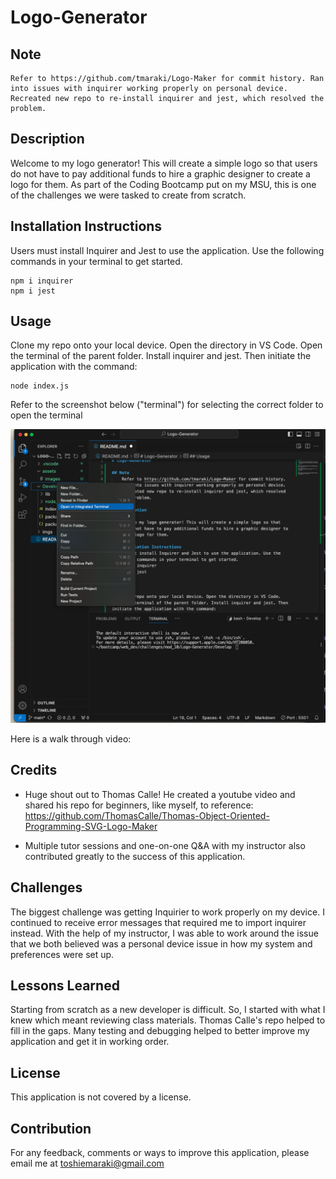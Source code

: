 # Logo-Generator

## Note
    Refer to https://github.com/tmaraki/Logo-Maker for commit history. Ran into issues with inquirer working properly on personal device. Recreated new repo to re-install inquirer and jest, which resolved the problem. 

## Description

Welcome to my logo generator! This will create a simple logo so that users do not have to pay additional funds to hire a graphic designer to create a logo for them. As part of the Coding Bootcamp put on my MSU, this is one of the challenges we were tasked to create from scratch.

## Installation Instructions
Users must install Inquirer and Jest to use the application. Use the following commands in your terminal to get started.
    
    npm i inquirer
    npm i jest

## Usage

Clone my repo onto your local device. Open the directory in VS Code. Open the terminal of the parent folder. Install inquirer and jest. Then initiate the application with the command:
    
    node index.js

Refer to the screenshot below ("terminal") for selecting the correct folder to open the terminal

![terminal](./assets/screenshot_terminal.png)

Here is a walk through video: 

## Credits
- Huge shout out to Thomas Calle! He created a youtube video and shared his repo for beginners, like myself, to reference:
    https://github.com/ThomasCalle/Thomas-Object-Oriented-Programming-SVG-Logo-Maker

- Multiple tutor sessions and one-on-one Q&A with my instructor also contributed greatly to the success of this application. 

## Challenges
The biggest challenge was getting Inquirier to work properly on my device. I continued to receive error messages that required me to import inquirer instead. With the help of my instructor, I was able to work around the issue that we both believed was a personal device issue in how my system and preferences were set up. 

## Lessons Learned
Starting from scratch as a new developer is difficult. So, I started with what I knew which meant reviewing class materials. Thomas Calle's repo helped to fill in the gaps. Many testing and debugging helped to better improve my application and get it in working order. 

## License
This application is not covered by a license.


## Contribution
For any feedback, comments or ways to improve this application, please email me at toshiemaraki@gmail.com




